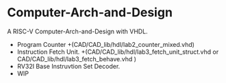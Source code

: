 # Computer-Arch-and-Design
A RISC-V Computer-Arch-and-Design with VHDL.

- Program Counter               +(CAD/CAD_lib/hdl/lab2_counter_mixed.vhd)
- Instruction Fetch Unit.       +(CAD/CAD_lib/hdl/lab3_fetch_unit_struct.vhd    or CAD/CAD_lib/hdl/lab3_fetch_behave.vhd )
- RV32I Base Instruvtion Set Decoder.
- WIP
